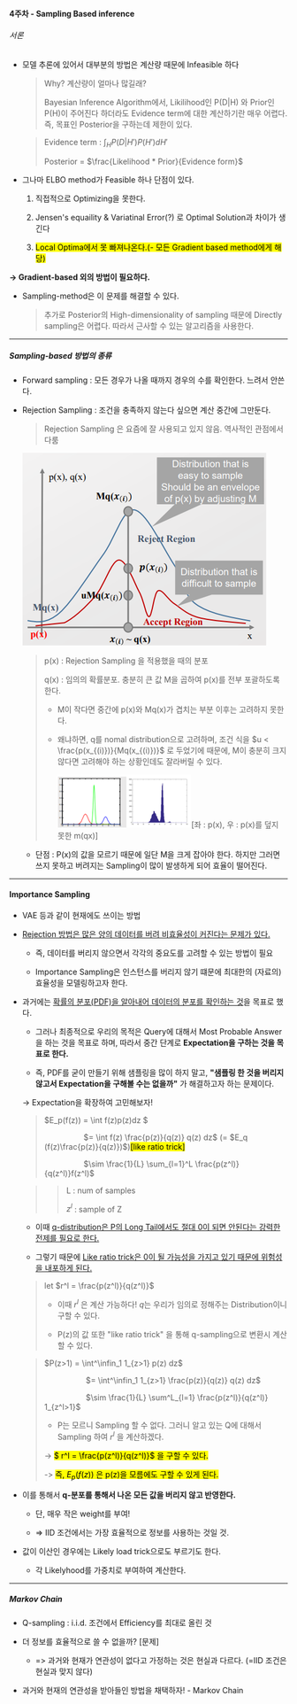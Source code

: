 #### 4주차 - Sampling Based inference

###### 서론

- 모델 추론에 있어서 대부분의 방법은 계산량 때문에 Infeasible 하다 
  
  > Why? 계산량이 얼마나 많길래? 
  > 
  > Bayesian Inference Algorithm에서, Likilihood인 P(D|H) 와 Prior인 P(H)이 주어진다 하더라도 Evidence term에 대한 계산하기란 매우 어렵다. 즉, 목표인 Posterior을 구하는데 제한이 있다. 
  
  > Evidence term : $\int_H P(D|H')P(H')dH'$
  > 
  > Posterior = $\frac{Likelihood * Prior}{Evidence form}$ 

- 그나마 ELBO method가 Feasible 하나 단점이 있다. 
  
  1. 직접적으로 Optimizing을 못한다.
  
  2. Jensen's equaility & Variatinal Error(?) 로 Optimal Solution과 차이가 생긴다
  
  3. <mark>Local Optima에서 못 빠져나온다.(- 모든 Gradient based method에게 해당)</mark>

**→ Gradient-based 외의 방법이 필요하다.**

- Sampling-method은 이 문제를 해결할 수 있다. 
  
  > 추가로 Posterior의 High-dimensionality of sampling 때문에 Directly sampling은 어렵다. 따라서 근사할 수 있는 알고리즘을 사용한다. 

--------

##### Sampling-based 방법의 종류

- Forward sampling : 모든 경우가 나올 때까지 경우의 수를 확인한다. 느려서 안쓴다. 

- Rejection Sampling : 조건을 충족하지 않는다 싶으면 계산 중간에 그만둔다.
  
  > Rejection Sampling 은 요즘에 잘 사용되고 있지 않음. 역사적인 관점에서 다룸 
  
  ![](picture/4-1.png)
  
  > p(x) : Rejection Sampling 을 적용했을 때의 분포 
  > 
  > q(x) : 임의의 확률분포. 충분히 큰 값 M을 곱하여 p(x)를 전부 포괄하도록 한다. 
  > 
  > - M이 작다면 중간에 p(x)와 Mq(x)가 겹치는 부분 이후는 고려하지 못한다. 
  > 
  > - 왜냐하면, q를 nomal distribution으로 고려하며, 조건 식을 $u < \frac{p(x_{(i)})}{Mq(x_{(i)})}$ 로 두었기에 때문에, M이 충분히 크지 않다면 고려해야 하는 상황인데도 잘라버릴 수 있다. 
  >   
  >   ![](picture/4-2.png)[좌 : p(x), 우 : p(x)를 덮지 못한 m(qx)] 
  
  - 단점 : P(x)의 값을 모르기 때문에 일단 M을 크게 잡아야 한다. 하지만 그러면 쓰지 못하고 버려지는 Sampling이 많이 발생하게 되어 효율이 떨어진다. 

------------

#### Importance Sampling

- VAE 등과 같이 현재에도 쓰이는 방법 

- <u>Rejection 방법은 많은 양의 데이터를 버려 비효율성이 커진다는 문제가 있다.</u> 
  
  - 즉, 데이터를 버리지 않으면서 각각의 중요도를 고려할 수 있는 방법이 필요 
  
  - Importance Sampling은 인스턴스를 버리지 않기 떄문에 최대한의 (자료의) 효율성을 모델링하고자 한다. 

- 과거에는 <u>확률의 분포(PDF)을 알아내어 데이터의 분포를 확인하는 것</u>을 목표로 했다. 
  
  - 그러나 최종적으로 우리의 목적은 Query에 대해서 Most Probable Answer을 하는 것을 목표로 하며, 따라서 중간 단계로 **Expectation을 구하는 것을 목표로 한다.** 
  
  - 즉, PDF를 굳이 만들기 위해 샘플링을 많이 하지 말고, **"샘플링 한 것을 버리지 않고서 Expectation을 구해볼 수는 없을까"** 가 해결하고자 하는 문제이다. 
  
  -> Expectation을 확장하여 고민해보자! 
  
  > $E_p(f(z)) = \int f(z)p(z)dz $
  > 
  >                   $= \int f(z) \frac{p(z)}{q(z)} q(z) dz$   (= $E_q (f(z)\frac{p(z)}{q(z)})$)<mark>[like ratio trick]</mark>
  > 
  >                   $\sim \frac{1}{L} \sum_{l=1}^L \frac{p(z^l)}{q(z^l)}f(z^l)$ 
  
  > > L : num of samples 
  > > 
  > > $z^l$ : sample of Z 
  
  - 이때 <u>q-distribution은 P의 Long Tail에서도 절대 0이 되면 안된다는 강력한 전제를 필요로 한다.</u> 
  
  - 그렇기 때문에 <u>Like ratio trick은 0이 될 가능성을 가지고 있기 때문에 위험성을 내포하게 된다. </u>
  
  > let $r^l = \frac{p(z^l)}{q(z^l)}$ 
  > 
  > - 이때 $r^l$ 은 계산 가능하다! $q$는 우리가 임의로 정해주는 Distribution이니 구할 수 있다. 
  > 
  > - P(z)의 값 또한 "like ratio trick" 을 통해 q-sampling으로 변환시 계산할 수 있다. 
  
  > $P(z>1) = \int^\infin_1 1_{z>1} p(z) dz$
  > 
  >                    $= \int^\infin_1 1_{z>1} \frac{p(z)}{q(z)} q(z) dz$
  > 
  >                    $\sim \frac{1}{L} \sum^L_{l=1} \frac{p(z^l)}{q(z^l)} 1_{z^l>1}$
  > 
  > - P는 모르니 Sampling 할 수 없다. 그러니 알고 있는 Q에 대해서 Sampling 하여 $r^l$ 을 계산하겠다. 
  > 
  > -> <mark>$ r^l = \frac{p(z^l)}{q(z^l)}$ 을 구할 수 있다.</mark>
  > 
  > -> <mark>즉, $E_p(f(z))$ 은 p(z)을 모름에도 구할 수 있게 된다. </mark>

- 이를 통해서 **q-분포를 통해서 나온 모든 값을 버리지 않고 반영한다.** 
  
  - 단, 매우 작은 weight를 부여! 
  
  - => IID 조건에서는 가장 효율적으로 정보를 사용하는 것일 것. 

- 값이 이산인 경우에는 Likely load trick으로도 부르기도 한다. 
  
  - 각 Likelyhood를 가중치로 부여하여 계산한다. 

----- 

##### Markov Chain

- Q-sampling : i.i.d. 조건에서 Efficiency를 최대로 올린 것 

- 더 정보를 효율적으로 쓸 수 없을까? [문제]
  
  - => 과거와 현재가 연관성이 없다고 가정하는 것은 현실과 다르다. (=IID 조건은 현실과 맞지 않다)

- 과거와 현재의 연관성을 받아들인 방법을 채택하자! - Markov Chain
